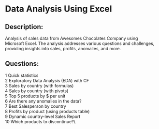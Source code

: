 # Data Analysis Using Excel

## Description: 
Analysis of sales data from Awesomes Chocolates Company using Microsoft Excel. The analysis addresses various questions and challenges, providing insights into sales, profits, anomalies, and more.

## Questions:
1	Quick statistics\
2	Exploratory Data Analysis (EDA) with CF\
3	Sales by country (with formulas)\
4	Sales by country (with pivots)\
5	Top 5 products by $ per unit\
6	Are there any anomalies in the data?\
7	Best Salesperson by country\
8	Profits by product (using products table)\
9	Dynamic country-level Sales Report\
10	Which products to discontinue?\
